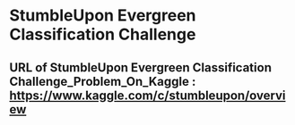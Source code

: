# StumbleUpon Evergreen Classification Challenge
## URL of StumbleUpon Evergreen Classification Challenge_Problem_On_Kaggle : https://www.kaggle.com/c/stumbleupon/overview